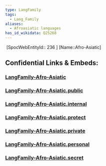 ```yaml
---
type: LangFamily
tags:
  - Lang_Family
aliases:
  - Afroasiatic languages
has_id_wikidata: Q25268
---
```

﻿
 [SpocWebEntityId:: 236 ]
[Name::Afro-Asiatic]


## Confidential Links & Embeds: 

### [LangFamily-Afro-Asiatic](/_Standards/Language/Lang~Family/LangFamily-Afro-Asiatic.md) 

### [LangFamily-Afro-Asiatic.public](/_public/Language/Lang~Family/LangFamily-Afro-Asiatic.public.md) 

### [LangFamily-Afro-Asiatic.internal](/_internal/Language/Lang~Family/LangFamily-Afro-Asiatic.internal.md) 

### [LangFamily-Afro-Asiatic.protect](/_protect/Language/Lang~Family/LangFamily-Afro-Asiatic.protect.md) 

### [LangFamily-Afro-Asiatic.private](/_private/Language/Lang~Family/LangFamily-Afro-Asiatic.private.md) 

### [LangFamily-Afro-Asiatic.personal](/_personal/Language/Lang~Family/LangFamily-Afro-Asiatic.personal.md) 

### [LangFamily-Afro-Asiatic.secret](/_secret/Language/Lang~Family/LangFamily-Afro-Asiatic.secret.md)

